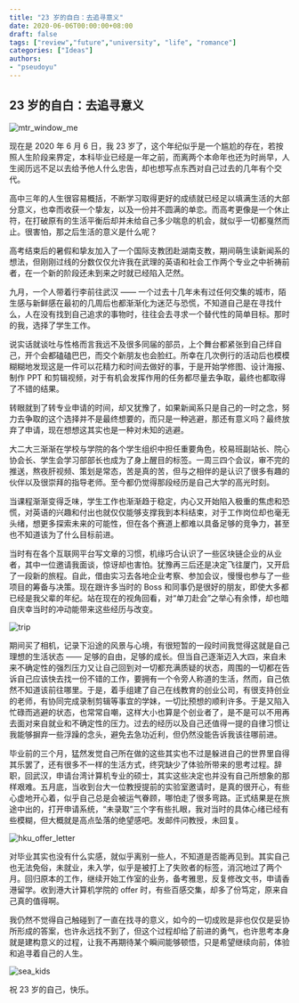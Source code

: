 ```yaml
---
title: "23 岁的自白：去追寻意义"
date: 2020-06-06T00:00:00+08:00
draft: false
tags: ["review","future","university", "life", "romance"]
categories: ["Ideas"]
authors:
- "pseudoyu"
---
```


## 23 岁的自白：去追寻意义

![mtr_window_me](https://pseudoyu.oss-cn-hangzhou.aliyuncs.com/images/mtr_window_me.jpeg)

现在是 2020 年 6 月 6 日，我 23 岁了，这个年纪似乎是一个尴尬的存在，若按照人生阶段来界定，本科毕业已经是一年之前，而离两个本命年也还为时尚早，人生阅历远不足以去给予他人什么忠告，却也想写点东西对自己过去的几年有个交代。

高中三年的人生很容易概括，不断学习取得更好的成绩就已经足以填满生活的大部分意义，也幸而收获一个挚友，以及一份并不圆满的单恋。而高考更像是一个休止符，在打破原有的生活平衡后却并未给自己多少喘息的机会，就似乎一切都戛然而止。很害怕，那之后生活的意义是什么呢？

高考结束后的暑假和挚友加入了一个国际支教团赴湖南支教，期间萌生读新闻系的想法，但刚刚过线的分数仅仅允许我在武理的英语和社会工作两个专业之中祈祷前者，在一个新的阶段还未到来之时就已经陷入茫然。

九月，一个人带着行李前往武汉 —— 一个过去十几年未有过任何交集的城市，陌生感与新鲜感在最初的几周后也都渐渐化为迷茫与恐慌，不知道自己是在寻找什么，人在没有找到自己追求的事物时，往往会去寻求一个替代性的简单目标。那时的我，选择了学生工作。

说实话就谈吐与性格而言我远不及很多同届的部员，上个舞台都紧张到自己绊自己，开个会都磕磕巴巴，而交个新朋友也会脸红。所幸在几次例行的活动后也模模糊糊地发现这是一件可以花精力和时间去做好的事，于是开始学修图、设计海报、制作 PPT 和剪辑视频，对于有机会发挥作用的任务都尽量去争取，最终也都取得了不错的结果。

转眼就到了转专业申请的时间，却又犹豫了，如果新闻系只是自己的一时之念，努力去争取的这个选择并不是最终想要的，而只是一种逃避，那还有意义吗？最终放弃了申请，现在想想这其实也是一种对未知的逃避。

大二大三渐渐在学校与学院的各个学生组织中担任重要角色，校易班副站长、院心协会长、学生会学习部部长也成为了身上醒目的标签。一周三四个会议，审不完的推送，熬夜肝视频、策划是常态，苦是真的苦，但与之相伴的是认识了很多有趣的伙伴以及很崇拜的指导老师。至今都仍觉得那段经历是自己大学的高光时刻。

当课程渐渐变得乏味，学生工作也渐渐趋于稳定，内心又开始陷入极重的焦虑和恐慌，对英语的兴趣和付出也就仅仅能够支撑我到本科结束，对于工作岗位却也毫无头绪，想更多探索未来的可能性，但在各个赛道上都难以具备足够的竞争力，甚至也不知道该为了什么目标前进。

当时有在各个互联网平台写文章的习惯，机缘巧合认识了一些区块链企业的从业者，其中一位邀请我面谈，惊讶却也害怕。犹豫再三后还是决定飞往厦门，又开启了一段新的旅程。自此，借由实习去各地企业考察、参加会议，慢慢也参与了一些项目的筹备与决策。现在跟许多当时的 Boss 和同事仍是很好的朋友，即使大多都已经是我父辈的年纪。站在现在的视角回看，对“单刀赴会”之举心有余悸，却也暗自庆幸当时的冲动能带来这些经历与改变。

![trip](https://pseudoyu.oss-cn-hangzhou.aliyuncs.com/images/trip.jpeg)

期间买了相机，记录下沿途的风景与心境，有很短暂的一段时间我觉得这就是自己理想的生活状态 —— 足够的自由，足够的成长。但当自己逐渐迈入大四，来自未来不确定性的强烈压力又让自己回到对一切都充满质疑的状态，周围的一切都在告诉自己应该快去找一份不错的工作，要拥有一个令旁人称道的生活，然而，自己依然不知道该前往哪里。于是，着手组建了自己在线教育的创业公司，有很支持创业的老师，有协同完成录制剪辑等事宜的学妹，一切比预想的顺利许多。于是又陷入忙碌而逃避的状态，也常常自嘲，这样大小也算是个创业者了，是不是可以不用再去面对来自就业和不确定性的压力。过去的经历以及自己还值得一提的自律习惯让我能够摒弃一些浮躁的念头，避免去急功近利，但仍然没能告诉我该往哪前进。

毕业前的三个月，猛然发觉自己所在做的这些其实也不过是躲进自己的世界里自得其乐罢了，还有很多不一样的生活方式，终究缺少了体验所带来的思考过程。辞职，回武汉，申请台湾计算机专业的硕士，其实这些决定也并没有自己所想象的那样艰难。五月底，当收到台大一位教授提前的实验室邀请时，是真的很开心，有些心虚地开心着，似乎自己总是会被运气眷顾，哪怕走了很多弯路。正式结果是在旅途中出的，打开申请系统，“未录取”三个字有些扎眼，我对当时的具体心绪已经有些模糊，但大概就是高点坠落的绝望感吧。发邮件问教授，未回复。

![hku_offer_letter](https://pseudoyu.oss-cn-hangzhou.aliyuncs.com/images/hku_offer_letter.jpeg)

对毕业其实也没有什么实感，就似乎离别一些人，不知道是否能再见到。其实自己也无法免俗，未就业，未入学，似乎是被打上了失败者的标签，消沉地过了两个月。回归原本的工作，继续开始工作室的业务，备考雅思，反复修改文书，申请香港留学。收到港大计算机学院的 offer 时，有些百感交集，却多了份笃定，原来自己真的值得啊。

我仍然不觉得自己触碰到了一直在找寻的意义，如今的一切成败是非也仅仅是妥协所形成的答案，也许永远找不到了，但这个过程却给了前进的勇气，也许思考本身就是建构意义的过程，让我不再期待某个瞬间能够顿悟，只是希望继续向前，体验和追寻着自己的人生。

![sea_kids](https://pseudoyu.oss-cn-hangzhou.aliyuncs.com/images/sea_kids.jpeg)

祝 23 岁的自己，快乐。
